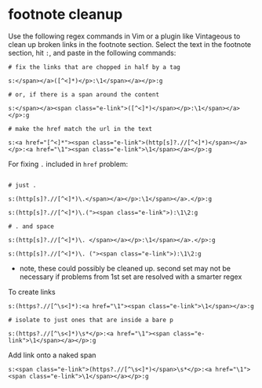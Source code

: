 # footnote cleanup
Use the following regex commands in Vim or a plugin like Vintageous to clean up broken links in the footnote section.  Select the text in the footnote section, hit `:`, and paste in the following commands:
```
# fix the links that are chopped in half by a tag

s:</span></a>([^<]*)</p>:\1</span></a></p>:g

# or, if there is a span around the content

s:</span></a><span class="e-link">([^<]*)</span></p>:\1</span></a></p>:g

# make the href match the url in the text

s:<a href="[^<]*"><span class="e-link">(http[s]?.//[^<]*)</span></a></p>:<a href="\1"><span class="e-link">\1</span></a></p>:g

```

For fixing `.` included in `href` problem:
```

# just .

s:(http[s]?.//[^<]*)\.</span></a></p>:\1</span></a>.</p>:g

s:(http[s]?.//[^<]*)\.("><span class="e-link">):\1\2:g

# . and space

s:(http[s]?.//[^<]*)\. </span></a></p>:\1</span></a>.</p>:g

s:(http[s]?.//[^<]*)\. ("><span class="e-link">):\1\2:g

```

- note, these could possibly be cleaned up. second set may not be necessary if problems from 1st set are resolved with a smarter regex

To create links
```
s:(https?.//[^\s<]*):<a href="\1"><span class="e-link">\1</span></a>:g

# isolate to just ones that are inside a bare p

s:(https?.//[^\s<]*)\s*</p>:<a href="\1"><span class="e-link">\1</span></a></p>:g
```

Add link onto a naked span
```
s:<span class="e-link">(https?.//[^\s<]*)</span>\s*</p>:<a href="\1"><span class="e-link">\1</span></a></p>:g
```